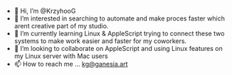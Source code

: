 - 👋 Hi, I’m @KrzyhooG
- 👀 I’m interested in searching to automate and make proces faster which arent creative part of my studio.
- 🌱 I’m currently learning Linux & AppleScript trying to connect these two systems to make work easier and faster for my coworkers. 
- 💞️ I’m looking to collaborate on AppleScript and using Linux features on my Linux server with Mac users
- 📫 How to reach me ... kg@ganesia.art
